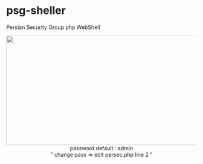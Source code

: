 # psg-sheller
Persian Security Group php WebShell
<p align="center"> <img src="https://uupload.ir/files/pnhl_1.jpg" height="290px" width="600px"> <br>
  password default : admin<br>
  " change pass => edit persec.php line 2 "<br>
